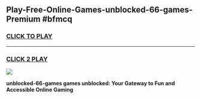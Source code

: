 
## Play-Free-Online-Games-unblocked-66-games-Premium #bfmcq
<h3>
<a href="https://premium.freeplayer.one?title=unblocked-66-games&ref=8M">CLICK TO PLAY</a></h3>
<hr>

<h3>
<a href="https://premium.freeplayer.one?title=unblocked-66-games&ref=8M">CLICK 2 PLAY</a>
  
</h3>

<a href="https://premium.freeplayer.one?title=unblocked-66-games&ref=8M"><img src="https://clearcache.store/games.png"></a>


**unblocked-66-games games unblocked: Your Gateway to Fun and Accessible Online Gaming**
